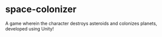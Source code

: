 # space-colonizer
A game wherein the character destroys asteroids and colonizes planets, developed using Unity!
